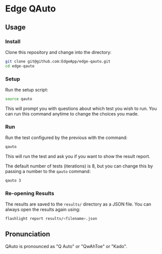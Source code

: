 # Edge QAuto

## Usage

### Install

Clone this repository and change into the directory:

```sh
git clone git@github.com:EdgeApp/edge-qauto.git
cd edge-qauto
```

### Setup

Run the setup script:

```sh
source qauto
```

This will prompt you with questions about which test you wish to run. 
You can run this command anytime to change the choices you made.

### Run

Run the test configured by the previous with the command:

```sh
qauto
```

This will run the test and ask you if you want to show the result report.

The default number of tests (iterations) is 8, but you can change this by passing
a number to the `qauto` command:

```sh
qauto 3
```

### Re-opening Results

The results are saved to the `results/` directory as a JSON file. You can always
open the results again using:

```sh
flashlight report results/<filename>.json
```


## Pronunciation

QAuto is pronounced as "Q Auto" or "QwAhToe" or "Kado".
